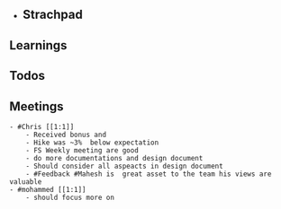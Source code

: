 - ## Strachpad
## Learnings
## Todos
## Meetings
	- #Chris [[1:1]]
		- Received bonus and
		- Hike was ~3%  below expectation
		- FS Weekly meeting are good
		- do more documentations and design document
		- Should consider all aspeacts in design document
		- #Feedback #Mahesh is  great asset to the team his views are valuable
	- #mohammed [[1:1]]
		- should focus more on